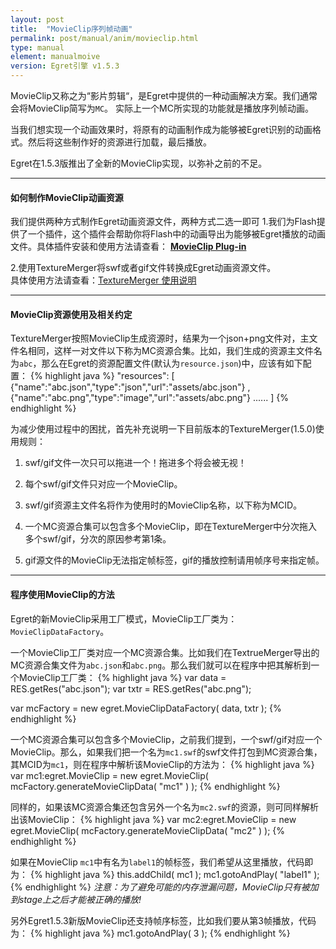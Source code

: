 ```yaml
---
layout: post
title:  "MovieClip序列帧动画"
permalink: post/manual/anim/movieclip.html
type: manual
element: manualmoive
version: Egret引擎 v1.5.3
---
```

       
       
MovieClip又称之为“影片剪辑“，是Egret中提供的一种动画解决方案。我们通常会将MovieClip简写为`MC`。
实际上一个MC所实现的功能就是播放序列帧动画。   

当我们想实现一个动画效果时，将原有的动画制作成为能够被Egret识别的动画格式。然后将这些制作好的资源进行加载，最后播放。

Egret在1.5.3版推出了全新的MovieClip实现，以弥补之前的不足。

---
#### 如何制作MovieClip动画资源

我们提供两种方式制作Egret动画资源文件，两种方式二选一即可
1.我们为Flash提供了一个插件，这个插件会帮助你将Flash中的动画导出为能够被Egret播放的动画文件。具体插件安装和使用方法请查看：
**[MovieClip Plug-in](http://bbs.egret-labs.org/thread-127-1-1.html)**
  
2.使用TextureMerger将swf或者gif文件转换成Egret动画资源文件。              
具体使用方法请查看：<a href="http://bbs.egret-labs.org/thread-918-1-1.html" target="_blank">TextureMerger 使用说明</a>

---
#### MovieClip资源使用及相关约定

TextureMerger按照MovieClip生成资源时，结果为一个json+png文件对，主文件名相同，这样一对文件以下称为MC资源合集。比如，我们生成的资源主文件名为`abc`，那么在Egret的资源配置文件(默认为`resource.json`)中，应该有如下配置：
{% highlight java %}
"resources":
	[
         {"name":"abc.json","type":"json","url":"assets/abc.json"}
        ,{"name":"abc.png","type":"image","url":"assets/abc.png"}
        ......
	]
{% endhighlight %}
      
为减少使用过程中的困扰，首先补充说明一下目前版本的TextureMerger(1.5.0)使用规则：                  
          
1. swf/gif文件一次只可以拖进一个！拖进多个将会被无视！               
          
2. 每个swf/gif文件只对应一个MovieClip。               
          
3. swf/gif资源主文件名将作为使用时的MovieClip名称，以下称为MCID。               
          
4. 一个MC资源合集可以包含多个MovieClip，即在TextureMerger中分次拖入多个swf/gif，分次的原因参考第1条。               
          
5. gif源文件的MovieClip无法指定帧标签，gif的播放控制请用帧序号来指定帧。


---
#### 程序使用MovieClip的方法

Egret的新MovieClip采用工厂模式，MovieClip工厂类为：`MovieClipDataFactory`。

一个MovieClip工厂类对应一个MC资源合集。比如我们在TextrueMerger导出的MC资源合集文件为`abc.json`和`abc.png`。那么我们就可以在程序中把其解析到一个MovieClip工厂类：
{% highlight java %}
var data = RES.getRes("abc.json");
var txtr = RES.getRes("abc.png");

var mcFactory = new egret.MovieClipDataFactory( data, txtr );
{% endhighlight %}

一个MC资源合集可以包含多个MovieClip，之前我们提到，一个swf/gif对应一个MovieClip。那么，如果我们把一个名为`mc1.swf`的swf文件打包到MC资源合集，其MCID为`mc1`，则在程序中解析该MovieClip的方法为：
{% highlight java %}
var mc1:egret.MovieClip = new egret.MovieClip( mcFactory.generateMovieClipData( "mc1" ) );
{% endhighlight %}
      
同样的，如果该MC资源合集还包含另外一个名为`mc2.swf`的资源，则可同样解析出该MovieClip：
{% highlight java %}
var mc2:egret.MovieClip = new egret.MovieClip( mcFactory.generateMovieClipData( "mc2" ) );
{% endhighlight %}
                 
如果在MovieClip `mc1`中有名为`label1`的帧标签，我们希望从这里播放，代码即为：
{% highlight java %}
this.addChild( mc1 );
mc1.gotoAndPlay( "label1" );
{% endhighlight %}
*注意：为了避免可能的内存泄漏问题，MovieClip只有被加到stage上之后才能被正确的播放!*
           
另外Egret1.5.3新版MovieClip还支持帧序标签，比如我们要从第3帧播放，代码为：
{% highlight java %}
mc1.gotoAndPlay( 3 );
{% endhighlight %}



